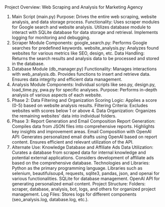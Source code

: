Project Overview: Web Scraping and Analysis for Marketing Agency
1. Main Script (main.py)
Purpose: Drives the entire web scraping, website analysis, and data storage process.
Functionality:
Uses scraper modules for Google search and website analysis.
Utilizes database module to interact with SQLite database for data storage and retrieval.
Implements logging for monitoring and debugging.
2. Scraper Module
Components:
google_search.py: Performs Google searches for predefined keywords.
website_analysis.py: Analyzes found websites for various metrics like SEO, design, etc.
Data Handling: Returns the search results and analysis data to be processed and stored in the database.
3. Database Module (db_manager.py)
Functionality:
Manages interactions with web_analysis.db.
Provides functions to insert and retrieve data.
Ensures data integrity and efficient data management.
4. Analysis Module
Components:
Individual scripts like seo.py, design.py, load_time.py, pwa.py for specific analyses.
Purpose: Performs in-depth analysis of various aspects of each website.
5. Phase 2: Data Filtering and Organization
Scoring Logic: Applies a score (0-5) based on website analysis results.
Filtering Criteria: Excludes websites with scores below 1 or above 4.
Data Organization: Organizes the remaining websites' data into individual folders.
6. Phase 3: Report Generation and Email Composition
Report Generation:
Compiles data from JSON files into comprehensive reports.
Highlights key insights and improvement areas.
Email Composition with OpenAI API:
Generates personalized email drafts using OpenAI based on report content.
Ensures efficient and relevant utilization of the API.
7. Alternate Use: Knowledge Database and Affiliate Ads
Data Utilization:
Curates a database from scraped data for internal knowledge and potential external applications.
Considers development of affiliate ads based on the comprehensive database.
Technologies and Libraries:
Python as the primary programming language.
Libraries such as selenium, beautifulsoup4, requests, sqlite3, pandas, json, and openai for various functionalities.
SQLite for database management.
OpenAI API for generating personalized email content.
Project Structure:
Folders: scraper, database, analysis, bot, logs, and others for organized project management.
Log Files: Stores logs for different components (seo_analysis.log, database.log, etc.).
